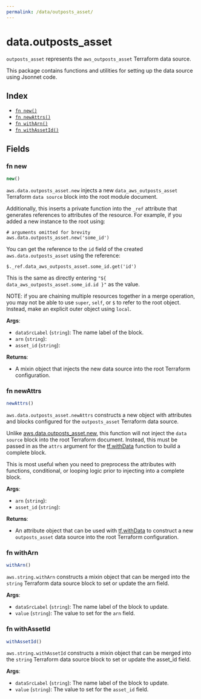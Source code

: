 ```yaml
---
permalink: /data/outposts_asset/
---
```


# data.outposts_asset

`outposts_asset` represents the `aws_outposts_asset` Terraform data source.



This package contains functions and utilities for setting up the data source using Jsonnet code.


## Index

* [`fn new()`](#fn-new)
* [`fn newAttrs()`](#fn-newattrs)
* [`fn withArn()`](#fn-witharn)
* [`fn withAssetId()`](#fn-withassetid)

## Fields

### fn new

```ts
new()
```


`aws.data.outposts_asset.new` injects a new `data_aws_outposts_asset` Terraform `data source`
block into the root module document.

Additionally, this inserts a private function into the `_ref` attribute that generates references to attributes of the
resource. For example, if you added a new instance to the root using:

    # arguments omitted for brevity
    aws.data.outposts_asset.new('some_id')

You can get the reference to the `id` field of the created `aws.data.outposts_asset` using the reference:

    $._ref.data_aws_outposts_asset.some_id.get('id')

This is the same as directly entering `"${ data_aws_outposts_asset.some_id.id }"` as the value.

NOTE: if you are chaining multiple resources together in a merge operation, you may not be able to use `super`, `self`,
or `$` to refer to the root object. Instead, make an explicit outer object using `local`.

**Args**:
  - `dataSrcLabel` (`string`): The name label of the block.
  - `arn` (`string`): 
  - `asset_id` (`string`): 

**Returns**:
- A mixin object that injects the new data source into the root Terraform configuration.


### fn newAttrs

```ts
newAttrs()
```


`aws.data.outposts_asset.newAttrs` constructs a new object with attributes and blocks configured for the `outposts_asset`
Terraform data source.

Unlike [aws.data.outposts_asset.new](#fn-new), this function will not inject the `data source`
block into the root Terraform document. Instead, this must be passed in as the `attrs` argument for the
[tf.withData](https://github.com/tf-libsonnet/core/tree/main/docs#fn-withdata) function to build a complete block.

This is most useful when you need to preprocess the attributes with functions, conditional, or looping logic prior to
injecting into a complete block.

**Args**:
  - `arn` (`string`): 
  - `asset_id` (`string`): 

**Returns**:
  - An attribute object that can be used with [tf.withData](https://github.com/tf-libsonnet/core/tree/main/docs#fn-withdata) to construct a new `outposts_asset` data source into the root Terraform configuration.


### fn withArn

```ts
withArn()
```

`aws.string.withArn` constructs a mixin object that can be merged into the `string`
Terraform data source block to set or update the arn field.



**Args**:
  - `dataSrcLabel` (`string`): The name label of the block to update.
  - `value` (`string`): The value to set for the `arn` field.


### fn withAssetId

```ts
withAssetId()
```

`aws.string.withAssetId` constructs a mixin object that can be merged into the `string`
Terraform data source block to set or update the asset_id field.



**Args**:
  - `dataSrcLabel` (`string`): The name label of the block to update.
  - `value` (`string`): The value to set for the `asset_id` field.
